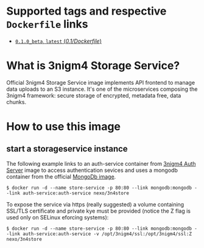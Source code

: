 # Supported tags and respective `Dockerfile` links

-	[`0.1.0_beta`, `latest` (*0.1/Dockerfile*)](https://github.com/nexocrew/docker_3nigm4_storageservice/0.1/Dockerfile)

# What is 3nigm4 Storage Service?
Official 3nigm4 Storage Service image implements API frontend to manage data uploads to an S3 instance. It's one of the microservices composing the 3nigm4 framework: secure storage of encrypted, metadata free, data chunks.

# How to use this image

## start a storageservice instance

The following example links to an auth-service container from [3nigm4 Auth Server](https://hub.docker.com/r/nexo/3n4auth) image to access authentication sevices and uses a mongodb container from the official [MongoDb image](https://hub.docker.com/_/mongo/).

```console
$ docker run -d --name store-service -p 80:80 --link mongodb:mongodb --link auth-service:auth-service nexo/3n4store 
```

To expose the service via https (really suggested) a volume containing SSL/TLS certificate and private kye must be provided (notice the Z flag is used only on SELinux eforcing systems):

```console
$ docker run -d --name store-service -p 80:80 --link mongodb:mongodb --link auth-service:auth-service -v /opt/3nigm4/ssl:/opt/3nigm4/ssl:Z nexo/3n4store 
```